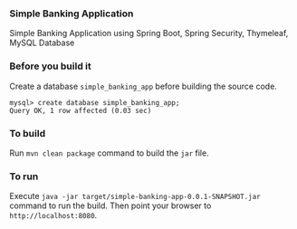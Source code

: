 ### Simple Banking Application

Simple Banking Application using Spring Boot, Spring Security, Thymeleaf, MySQL Database

### Before you build it

Create a database `simple_banking_app` before building the source code.

```
mysql> create database simple_banking_app;
Query OK, 1 row affected (0.03 sec)
```

### To build

Run `mvn clean package` command to build the `jar` file.

### To run

Execute `java -jar target/simple-banking-app-0.0.1-SNAPSHOT.jar` command to run the build. Then point your browser to `http://localhost:8080`.
